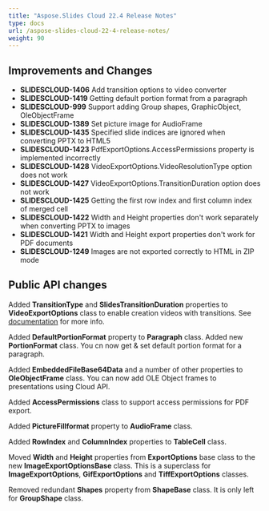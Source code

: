 ```yaml
---
title: "Aspose.Slides Cloud 22.4 Release Notes"
type: docs
url: /aspose-slides-cloud-22-4-release-notes/
weight: 90
---
```


## **Improvements and Changes**

- **SLIDESCLOUD-1406** Add transition options to video converter
- **SLIDESCLOUD-1419** Getting default portion format from a paragraph
- **SLIDESCLOUD-999** Support adding Group shapes, GraphicObject, OleObjectFrame
- **SLIDESCLOUD-1389** Set picture image for AudioFrame
- **SLIDESCLOUD-1435** Specified slide indices are ignored when converting PPTX to HTML5
- **SLIDESCLOUD-1423** PdfExportOptions.AccessPermissions property is implemented incorrectly
- **SLIDESCLOUD-1428** VideoExportOptions.VideoResolutionType option does not work
- **SLIDESCLOUD-1427** VideoExportOptions.TransitionDuration option does not work
- **SLIDESCLOUD-1425** Getting the first row index and first column index of merged cell
- **SLIDESCLOUD-1422** Width and Height properties don't work separately when converting PPTX to images
- **SLIDESCLOUD-1421** Width and Height export properties don't work for PDF documents
- **SLIDESCLOUD-1249** Images are not exported correctly to HTML in ZIP mode

## **Public API changes**

Added **TransitionType** and **SlidesTransitionDuration** properties to **VideoExportOptions** class to enable creation videos with transitions. See [documentation](/slides/convert-presentation-to-video/) for more info.

Added **DefaultPortionFormat** property to **Paragraph** class. Added new **PortionFormat** class. You cn now get & set default portion format for a paragraph.

Added **EmbeddedFileBase64Data** and a number of other properties to **OleObjectFrame** class. You can now add OLE Object frames to presentations using Cloud API.

Added **AccessPermissions** class to support access permissions for PDF export.

Added **PictureFillformat** property to **AudioFrame** class.

Added **RowIndex** and **ColumnIndex** properties to **TableCell** class.

Moved **Width** and **Height** properties from **ExportOptions** base class to the new **ImageExportOptionsBase** class. This is a superclass for **ImageExportOptions**, **GifExportOptions** and **TiffExportOptions** classes.

Removed redundant **Shapes** property from **ShapeBase** class. It is only left for **GroupShape** class.

